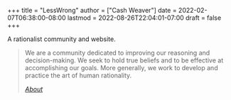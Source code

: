 +++
title = "LessWrong"
author = ["Cash Weaver"]
date = 2022-02-07T06:38:00-08:00
lastmod = 2022-08-26T22:04:01-07:00
draft = false
+++

A rationalist community and website.

> We are a community dedicated to improving our reasoning and decision-making. We seek to hold true beliefs and to be effective at accomplishing our goals. More generally, we work to develop and practice the art of human rationality.
>
> _[About](https://www.lesswrong.com/about)_
